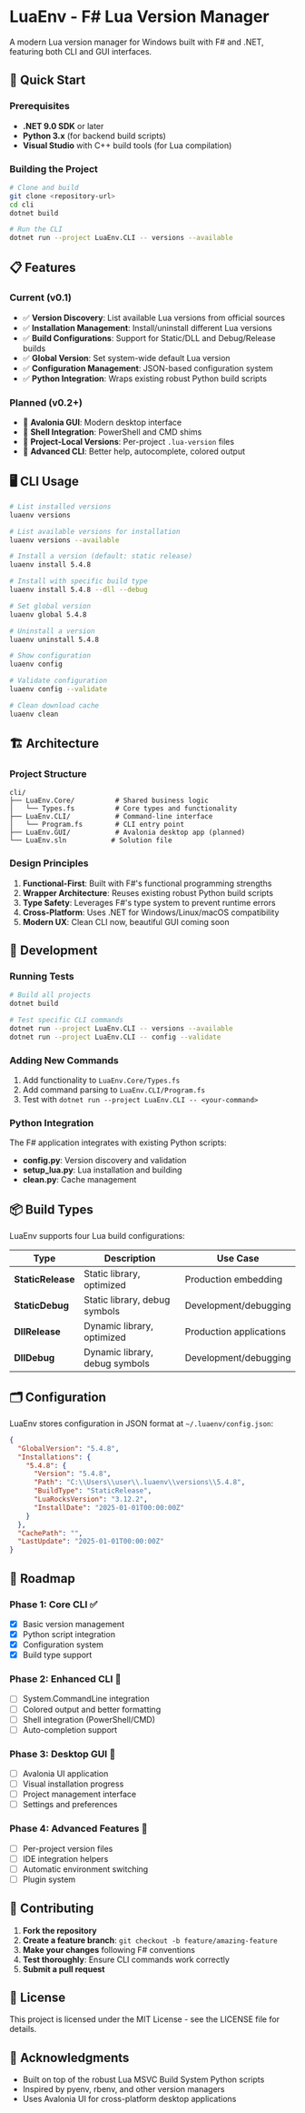 # LuaEnv - F# Lua Version Manager

A modern Lua version manager for Windows built with F# and .NET, featuring both CLI and GUI interfaces.

## 🚀 Quick Start

### Prerequisites

- **.NET 9.0 SDK** or later
- **Python 3.x** (for backend build scripts)
- **Visual Studio** with C++ build tools (for Lua compilation)

### Building the Project

```bash
# Clone and build
git clone <repository-url>
cd cli
dotnet build

# Run the CLI
dotnet run --project LuaEnv.CLI -- versions --available
```

## 📋 Features

### Current (v0.1)
- ✅ **Version Discovery**: List available Lua versions from official sources
- ✅ **Installation Management**: Install/uninstall different Lua versions
- ✅ **Build Configurations**: Support for Static/DLL and Debug/Release builds
- ✅ **Global Version**: Set system-wide default Lua version
- ✅ **Configuration Management**: JSON-based configuration system
- ✅ **Python Integration**: Wraps existing robust Python build scripts

### Planned (v0.2+)
- 🔄 **Avalonia GUI**: Modern desktop interface
- 🔄 **Shell Integration**: PowerShell and CMD shims
- 🔄 **Project-Local Versions**: Per-project `.lua-version` files
- 🔄 **Advanced CLI**: Better help, autocomplete, colored output

## 🖥️ CLI Usage

```bash
# List installed versions
luaenv versions

# List available versions for installation
luaenv versions --available

# Install a version (default: static release)
luaenv install 5.4.8

# Install with specific build type
luaenv install 5.4.8 --dll --debug

# Set global version
luaenv global 5.4.8

# Uninstall a version
luaenv uninstall 5.4.8

# Show configuration
luaenv config

# Validate configuration
luaenv config --validate

# Clean download cache
luaenv clean
```

## 🏗️ Architecture

### Project Structure
```
cli/
├── LuaEnv.Core/          # Shared business logic
│   └── Types.fs          # Core types and functionality
├── LuaEnv.CLI/           # Command-line interface
│   └── Program.fs        # CLI entry point
├── LuaEnv.GUI/           # Avalonia desktop app (planned)
└── LuaEnv.sln           # Solution file
```

### Design Principles

1. **Functional-First**: Built with F#'s functional programming strengths
2. **Wrapper Architecture**: Reuses existing robust Python build scripts
3. **Type Safety**: Leverages F#'s type system to prevent runtime errors
4. **Cross-Platform**: Uses .NET for Windows/Linux/macOS compatibility
5. **Modern UX**: Clean CLI now, beautiful GUI coming soon

## 🔧 Development

### Running Tests
```bash
# Build all projects
dotnet build

# Test specific CLI commands
dotnet run --project LuaEnv.CLI -- versions --available
dotnet run --project LuaEnv.CLI -- config --validate
```

### Adding New Commands

1. Add functionality to `LuaEnv.Core/Types.fs`
2. Add command parsing to `LuaEnv.CLI/Program.fs`
3. Test with `dotnet run --project LuaEnv.CLI -- <your-command>`

### Python Integration

The F# application integrates with existing Python scripts:
- **config.py**: Version discovery and validation
- **setup_lua.py**: Lua installation and building
- **clean.py**: Cache management

## 📦 Build Types

LuaEnv supports four Lua build configurations:

| Type | Description | Use Case |
|------|-------------|----------|
| **StaticRelease** | Static library, optimized | Production embedding |
| **StaticDebug** | Static library, debug symbols | Development/debugging |
| **DllRelease** | Dynamic library, optimized | Production applications |
| **DllDebug** | Dynamic library, debug symbols | Development/debugging |

## 🗂️ Configuration

LuaEnv stores configuration in JSON format at `~/.luaenv/config.json`:

```json
{
  "GlobalVersion": "5.4.8",
  "Installations": {
    "5.4.8": {
      "Version": "5.4.8",
      "Path": "C:\\Users\\user\\.luaenv\\versions\\5.4.8",
      "BuildType": "StaticRelease",
      "LuaRocksVersion": "3.12.2",
      "InstallDate": "2025-01-01T00:00:00Z"
    }
  },
  "CachePath": "",
  "LastUpdate": "2025-01-01T00:00:00Z"
}
```

## 🎯 Roadmap

### Phase 1: Core CLI ✅
- [x] Basic version management
- [x] Python script integration
- [x] Configuration system
- [x] Build type support

### Phase 2: Enhanced CLI 🔄
- [ ] System.CommandLine integration
- [ ] Colored output and better formatting
- [ ] Shell integration (PowerShell/CMD)
- [ ] Auto-completion support

### Phase 3: Desktop GUI 🔄
- [ ] Avalonia UI application
- [ ] Visual installation progress
- [ ] Project management interface
- [ ] Settings and preferences

### Phase 4: Advanced Features 🔄
- [ ] Per-project version files
- [ ] IDE integration helpers
- [ ] Automatic environment switching
- [ ] Plugin system

## 🤝 Contributing

1. **Fork the repository**
2. **Create a feature branch**: `git checkout -b feature/amazing-feature`
3. **Make your changes** following F# conventions
4. **Test thoroughly**: Ensure CLI commands work correctly
5. **Submit a pull request**

## 📜 License

This project is licensed under the MIT License - see the LICENSE file for details.

## 🙏 Acknowledgments

- Built on top of the robust Lua MSVC Build System Python scripts
- Inspired by pyenv, rbenv, and other version managers
- Uses Avalonia UI for cross-platform desktop applications

